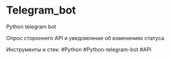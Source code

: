 # Telegram_bot
Python telegram bot 

Опрос стороннего API и уведомление об изменениях статуса

Инструменты и стек: #Python #Python-telegram-bot #API
